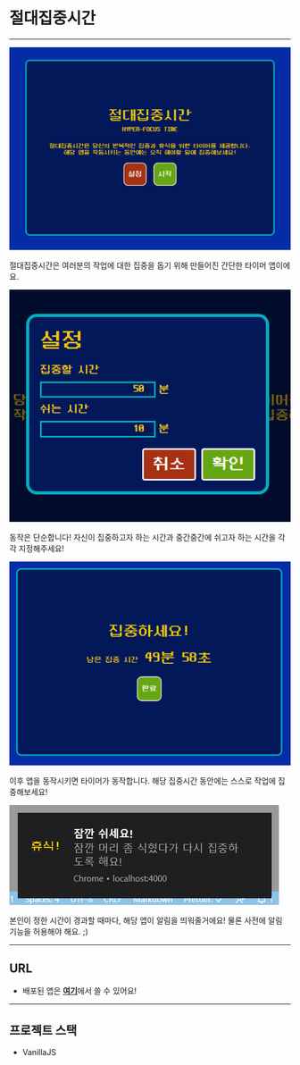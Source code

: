 # 절대집중시간

---

<img src="demo/intro.PNG" />

절대집중시간은 여러분의 작업에 대한 집중을 돕기 위해 만들어진 간단한 타이머 앱이에요.

<img src="demo/option.PNG" />

동작은 단순합니다! 자신이 집중하고자 하는 시간과 중간중간에 쉬고자 하는 시간을 각각 지정해주세요!

<img src="demo/focus.PNG" />

이후 앱을 동작시키면 타이머가 동작합니다. 해당 집중시간 동안에는 스스로 작업에 집중해보세요!

<img src="demo/note.png" />

본인이 정한 시간이 경과할 때마다, 해당 앱이 알림을 띄워줄거에요! 물론 사전에 알림 기능을 허용해야 해요. ;)

---

## URL

- 배포된 앱은 [**여기**](https://hyper-focus-time.herokuapp.com/)에서 쓸 수 있어요!

---

## 프로젝트 스택

- VanillaJS
